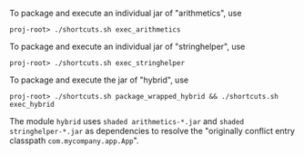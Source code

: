 To package and execute an individual jar of "arithmetics", use
```
proj-root> ./shortcuts.sh exec_arithmetics
```

To package and execute an individual jar of "stringhelper", use
```
proj-root> ./shortcuts.sh exec_stringhelper
```

To package and execute the jar of "hybrid", use
```
proj-root> ./shortcuts.sh package_wrapped_hybrid && ./shortcuts.sh exec_hybrid
```
The module `hybrid` uses `shaded arithmetics-*.jar` and `shaded stringhelper-*.jar` as dependencies to resolve the "originally conflict entry classpath `com.mycompany.app.App`".

